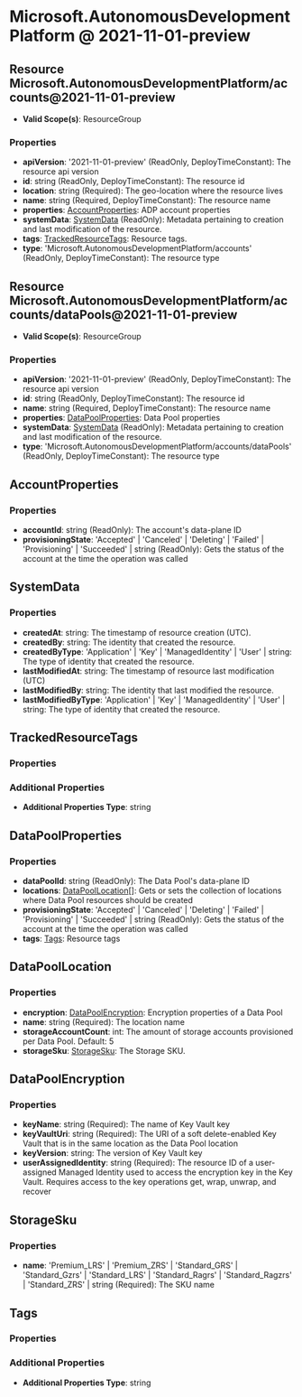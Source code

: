 # Microsoft.AutonomousDevelopmentPlatform @ 2021-11-01-preview

## Resource Microsoft.AutonomousDevelopmentPlatform/accounts@2021-11-01-preview
* **Valid Scope(s)**: ResourceGroup
### Properties
* **apiVersion**: '2021-11-01-preview' (ReadOnly, DeployTimeConstant): The resource api version
* **id**: string (ReadOnly, DeployTimeConstant): The resource id
* **location**: string (Required): The geo-location where the resource lives
* **name**: string (Required, DeployTimeConstant): The resource name
* **properties**: [AccountProperties](#accountproperties): ADP account properties
* **systemData**: [SystemData](#systemdata) (ReadOnly): Metadata pertaining to creation and last modification of the resource.
* **tags**: [TrackedResourceTags](#trackedresourcetags): Resource tags.
* **type**: 'Microsoft.AutonomousDevelopmentPlatform/accounts' (ReadOnly, DeployTimeConstant): The resource type

## Resource Microsoft.AutonomousDevelopmentPlatform/accounts/dataPools@2021-11-01-preview
* **Valid Scope(s)**: ResourceGroup
### Properties
* **apiVersion**: '2021-11-01-preview' (ReadOnly, DeployTimeConstant): The resource api version
* **id**: string (ReadOnly, DeployTimeConstant): The resource id
* **name**: string (Required, DeployTimeConstant): The resource name
* **properties**: [DataPoolProperties](#datapoolproperties): Data Pool properties
* **systemData**: [SystemData](#systemdata) (ReadOnly): Metadata pertaining to creation and last modification of the resource.
* **type**: 'Microsoft.AutonomousDevelopmentPlatform/accounts/dataPools' (ReadOnly, DeployTimeConstant): The resource type

## AccountProperties
### Properties
* **accountId**: string (ReadOnly): The account's data-plane ID
* **provisioningState**: 'Accepted' | 'Canceled' | 'Deleting' | 'Failed' | 'Provisioning' | 'Succeeded' | string (ReadOnly): Gets the status of the account at the time the operation was called

## SystemData
### Properties
* **createdAt**: string: The timestamp of resource creation (UTC).
* **createdBy**: string: The identity that created the resource.
* **createdByType**: 'Application' | 'Key' | 'ManagedIdentity' | 'User' | string: The type of identity that created the resource.
* **lastModifiedAt**: string: The timestamp of resource last modification (UTC)
* **lastModifiedBy**: string: The identity that last modified the resource.
* **lastModifiedByType**: 'Application' | 'Key' | 'ManagedIdentity' | 'User' | string: The type of identity that created the resource.

## TrackedResourceTags
### Properties
### Additional Properties
* **Additional Properties Type**: string

## DataPoolProperties
### Properties
* **dataPoolId**: string (ReadOnly): The Data Pool's data-plane ID
* **locations**: [DataPoolLocation](#datapoollocation)[]: Gets or sets the collection of locations where Data Pool resources should be created
* **provisioningState**: 'Accepted' | 'Canceled' | 'Deleting' | 'Failed' | 'Provisioning' | 'Succeeded' | string (ReadOnly): Gets the status of the account at the time the operation was called
* **tags**: [Tags](#tags): Resource tags

## DataPoolLocation
### Properties
* **encryption**: [DataPoolEncryption](#datapoolencryption): Encryption properties of a Data Pool
* **name**: string (Required): The location name
* **storageAccountCount**: int: The amount of storage accounts provisioned per Data Pool. Default: 5
* **storageSku**: [StorageSku](#storagesku): The Storage SKU.

## DataPoolEncryption
### Properties
* **keyName**: string (Required): The name of Key Vault key
* **keyVaultUri**: string (Required): The URI of a soft delete-enabled Key Vault that is in the same location as the Data Pool location
* **keyVersion**: string: The version of Key Vault key
* **userAssignedIdentity**: string (Required): The resource ID of a user-assigned Managed Identity used to access the encryption key in the Key Vault. Requires access to the key operations get, wrap, unwrap, and recover

## StorageSku
### Properties
* **name**: 'Premium_LRS' | 'Premium_ZRS' | 'Standard_GRS' | 'Standard_Gzrs' | 'Standard_LRS' | 'Standard_Ragrs' | 'Standard_Ragzrs' | 'Standard_ZRS' | string (Required): The SKU name

## Tags
### Properties
### Additional Properties
* **Additional Properties Type**: string


